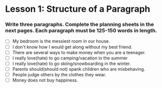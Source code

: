 # Lesson 1: Structure of a Paragraph

### Write three paragraphs. Complete the planning sheets in the next pages. Each paragraph must be 125-150 words in length.
 
- [ ] My bedroom is the messiest room in our house.
- [ ] I don't know how I would get along without my best friend.
- [ ] There are several ways to make money when you are a teenager.
- [ ] I really love(hate) to go camping/vacation in the summer
- [ ] I really love(hate) to go skiing/snowboarding in the winter.
- [ ] Parents should(should not) spank children who are misbehaving.
- [ ] People judge others by the clothes they wear.
- [ ] Money does not buy happiness.